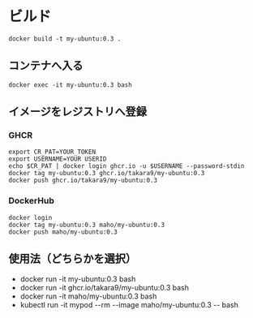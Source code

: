 # ビルド
```
docker build -t my-ubuntu:0.3 .
```

## コンテナへ入る
```
docker exec -it my-ubuntu:0.3 bash
```

## イメージをレジストリへ登録

### GHCR
```
export CR_PAT=YOUR_TOKEN
export USERNAME=YOUR USERID
echo $CR_PAT | docker login ghcr.io -u $USERNAME --password-stdin
docker tag my-ubuntu:0.3 ghcr.io/takara9/my-ubuntu:0.3
docker push ghcr.io/takara9/my-ubuntu:0.3
```

### DockerHub
```
docker login
docker tag my-ubuntu:0.3 maho/my-ubuntu:0.3
docker push maho/my-ubuntu:0.3
```


## 使用法（どちらかを選択）
- docker run -it my-ubuntu:0.3 bash
- docker run -it ghcr.io/takara9/my-ubuntu:0.3 bash
- docker run -it maho/my-ubuntu:0.3 bash
- kubectl run -it mypod --rm --image maho/my-ubuntu:0.3 -- bash



